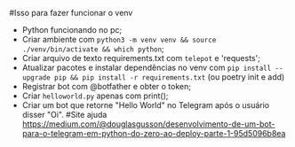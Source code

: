 #Isso para fazer funcionar o venv
- Python funcionando no pc;
- Criar ambiente com `python3 -m venv venv && source ./venv/bin/activate && which python`;
- Criar arquivo de texto requirements.txt  com `telepot` e 'requests';
- Atualizar pacotes e instalar dependências no venv com `pip install --upgrade pip && pip install -r requirements.txt` (ou poetry init e add)
- Registrar bot com @botfather e obter o token;
- Criar `helloworld.py` apenas com print();
- Criar um bot que retorne "Hello World" no Telegram após o usuário disser "Oi".
  #Site ajuda
  https://medium.com/@douglasgusson/desenvolvimento-de-um-bot-para-o-telegram-em-python-do-zero-ao-deploy-parte-1-95d5096b8ea
  

